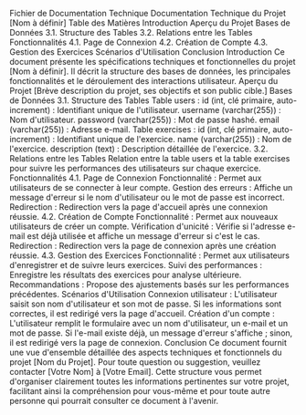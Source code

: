 Fichier de Documentation Technique
Documentation Technique du Projet [Nom à définir]
Table des Matières
Introduction
Aperçu du Projet
Bases de Données
3.1. Structure des Tables
3.2. Relations entre les Tables
Fonctionnalités
4.1. Page de Connexion
4.2. Création de Compte
4.3. Gestion des Exercices
Scénarios d'Utilisation
Conclusion
Introduction
Ce document présente les spécifications techniques et fonctionnelles du projet [Nom à définir]. Il décrit la structure des bases de données, les principales fonctionnalités et le déroulement des interactions utilisateur.
Aperçu du Projet
[Brève description du projet, ses objectifs et son public cible.]
Bases de Données
3.1. Structure des Tables
Table users :
id (int, clé primaire, auto-increment) : Identifiant unique de l'utilisateur.
username (varchar(255)) : Nom d'utilisateur.
password (varchar(255)) : Mot de passe hashé.
email (varchar(255)) : Adresse e-mail.
Table exercises :
id (int, clé primaire, auto-increment) : Identifiant unique de l'exercice.
name (varchar(255)) : Nom de l'exercice.
description (text) : Description détaillée de l'exercice.
3.2. Relations entre les Tables
Relation entre la table users et la table exercises pour suivre les performances des utilisateurs sur chaque exercice.
Fonctionnalités
4.1. Page de Connexion
Fonctionnalité : Permet aux utilisateurs de se connecter à leur compte.
Gestion des erreurs : Affiche un message d'erreur si le nom d'utilisateur ou le mot de passe est incorrect.
Redirection : Redirection vers la page d'accueil après une connexion réussie.
4.2. Création de Compte
Fonctionnalité : Permet aux nouveaux utilisateurs de créer un compte.
Vérification d'unicité : Vérifie si l'adresse e-mail est déjà utilisée et affiche un message d'erreur si c'est le cas.
Redirection : Redirection vers la page de connexion après une création réussie.
4.3. Gestion des Exercices
Fonctionnalité : Permet aux utilisateurs d'enregistrer et de suivre leurs exercices.
Suivi des performances : Enregistre les résultats des exercices pour analyse ultérieure.
Recommandations : Propose des ajustements basés sur les performances précédentes.
Scénarios d'Utilisation
Connexion utilisateur :
L'utilisateur saisit son nom d'utilisateur et son mot de passe.
Si les informations sont correctes, il est redirigé vers la page d'accueil.
Création d'un compte :
L'utilisateur remplit le formulaire avec un nom d'utilisateur, un e-mail et un mot de passe.
Si l'e-mail existe déjà, un message d'erreur s'affiche ; sinon, il est redirigé vers la page de connexion.
Conclusion
Ce document fournit une vue d'ensemble détaillée des aspects techniques et fonctionnels du projet [Nom du Projet]. Pour toute question ou suggestion, veuillez contacter [Votre Nom] à [Votre Email]. Cette structure vous permet d'organiser clairement toutes les informations pertinentes sur votre projet, facilitant ainsi la compréhension pour vous-même et pour toute autre personne qui pourrait consulter ce document à l'avenir.
